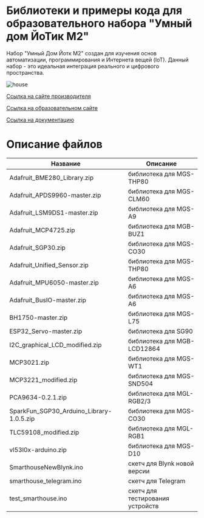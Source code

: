 # Библиотеки и примеры кода для образовательного набора "Умный дом ЙоТик М2"

Набор "Умный Дом Йотк М2" создан для  изучения основ автоматизации, программирования и Интернета вещей (IоТ).
Данный набор - это идеальная интеграция реального и цифрового пространства.

![house](https://mgbot.ru/upload/iblock/063/0y71x5waci0mfg3o6105vq6jzi18v1qy.jpg)

[Ссылка на сайте производителя](https://mgbot.ru/catalog/obrazovatelnye_nabory_iot/umnyy_dom_yotik_m2/)

[Ссылка на образовательном сайте](https://мгбот.рф/podrobno#smarthome)

[Ссылка на документацию](https://books.mgbot.ru/doc/house.zip)

# Описание файлов

| Название    | Описание |
| ----------- | -----------|
|Adafruit_BME280_Library.zip | библиотека для  MGS-THP80|
|  Adafruit_APDS9960-master.zip     | библиотека для MGS-CLM60 |
|  Adafruit_LSM9DS1-master.zip     | библиотека для MGS-A9 |
| Adafruit_MCP4725.zip | библиотека для MGB-BUZ1 |
| Adafruit_SGP30.zip  | библиотека для MGS-CO30 |
|Adafruit_Unified_Sensor.zip | библиотека для MGS-THP80 |
|  Adafruit_MPU6050-master.zip     | библиотека для MGS-A6 |
|  Adafruit_BusIO-master.zip    | библиотека для MGS-A6 |
|BH1750-master.zip   |библиотека для MGS-L75|
| ESP32_Servo-master.zip | библиотека для SG90|
| I2C_graphical_LCD_modified.zip   |библиотека для MGB-LCD12864|
| MCP3021.zip    |библиотека для MGS-WT1|
| MCP3221_modified.zip|библиотека для MGS-SND504|
| PCA9634-0.2.1.zip   | библиотека для MGL-RGB2/3|
| SparkFun_SGP30_Arduino_Library-1.0.5.zip  |библиотека для MGS-CO30|
| TLC59108_modified.zip   |библиотека для MGL-RGB1|
| vl53l0x-arduino.zip   |библиотека для MGS-D10|
| SmarthouseNewBlynk.ino   |скетч для Blynk новой версии| 
| smarthouse_telegram.ino  |скетч для Telegram| 
|test_smarthouse.ino |скетч для тестирования устройств| 
